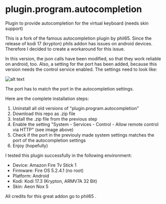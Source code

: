 # plugin.program.autocompletion
Plugin to provide autocompletion for the virtual keyboard (needs skin support)

This is a fork of the famous autocompletion plugin by phil65.
Since the release of kodi 17 (krypton) phils addon has issues on android devices.
Therefore I decided to create a workaround for this issue.

In this version, the json calls have been modified, so that they work reliable on android, too.
Also, a setting for the port has been added, because this version needs the control service enabled.
The settings need to look like:

![alt text](https://user-images.githubusercontent.com/24923705/29002624-e7c80d06-7aa6-11e7-904b-222f280a8ff9.png)

The port has to match the port in the autocompletion settings.

Here are the complete installation steps:

1. Uninstall all old versions of "plugin.program.autocompletion"
2. Download this repo as .zip file
3. Install the .zip file from the previous step
4. Enable the setting "System - Services - Control - Allow remote control via HTTP" (see image above)
5. Check if the port in the previouly made system settings matches the port of the autocompletion settings
6. Enjoy (hopefully)

I tested this plugin successfully in the following environment:
- Device:         Amazon Fire Tv Stick 1
- Firmware:       Fire OS 5.2.4.1 (no root)
- Platform:       Android
- Kodi:           Kodi 17.3 (Krypton, ARMV7A 32 Bit)
- Skin:           Aeon Nox 5

All credits for this great addon go to phil65 .
